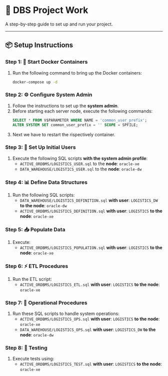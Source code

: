 # 🚀 **DBS Project Work**

A step-by-step guide to set up and run your project.

---

## 📦 **Setup Instructions**

### Step 1: 🐳 Start Docker Containers
1. Run the following command to bring up the Docker containers:
   ```bash
   docker-compose up -d

### Step 2: ⚙️ Configure System Admin
1. Follow the instructions to set up the **system admin**.
2. Before starting each server node, execute the following commands:
   ```sql
   SELECT * FROM V$PARAMETER WHERE NAME = 'common_user_prefix';
   ALTER SYSTEM SET common_user_prefix = '' SCOPE = SPFILE;
3. Next we have to restart the rispectively container. 


### Step 3: 🎯 Set Up Initial Users
1. Execute the following SQL scripts **with the system admin profile**:
   - `ACTIVE_ORDBMS/LOGISTICS_USER.sql` to the **node**: `oracle-xe`
   - `DATA_WAREHOUSE/LOGISTICS_USER.sql` to the **node**: `oracle-dw`


### Step 4: 📊 Define Data Structures
1. Run the following SQL scripts:
   - `DATA_WAREHOUSE/LOGISTICS_DEFINITION.sql` **with user**: `LOGISTICS_DW` **to the node**: `oracle-dw`
   - `ACTIVE_ORDBMS/LOGISTICS_DEFINITION.sql` **with user**: `LOGISTICS` **to the node**: `oracle-xe`


### Step 5: 📥 Populate Data
1. Execute:
   - `ACTIVE_ORDBMS/LOGISTICS_POPULATION.sql` **with user**: `LOGISTICS` **to the node**: `oracle-xe`


### Step 6: ⚡ ETL Procedures
1. Run the ETL script:
   - `ACTIVE_ORDBMS/LOGISTICS_ETL.sql` **with user**: `LOGISTICS` **to the node**: `oracle-xe`


### Step 7: 🔄 Operational Procedures
1. Run these SQL scripts to handle system operations:
   - `ACTIVE_ORDBMS/LOGISTICS_OPS.sql` **with user**: `LOGISTICS` **to the node**: `oracle-xe`
   - `DATA_WAREHOUSE/LOGISTICS_OPS.sql` **with user**: `LOGISTICS_DW` **to the node**: `oracle-dw`


### Step 8: 🧪 Testing
1. Execute tests using:
   - `ACTIVE_ORDBMS/LOGISTICS_TEST.sql` **with user**: `LOGISTICS` **to the node**: `oracle-xe`

